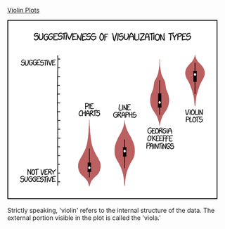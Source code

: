 [Violin Plots](https://xkcd.com/1967)

![Violin Plots](./random_comic.png)

Strictly speaking, 'violin' refers to the internal structure of the data. The external portion visible in the plot is called the 'viola.'

